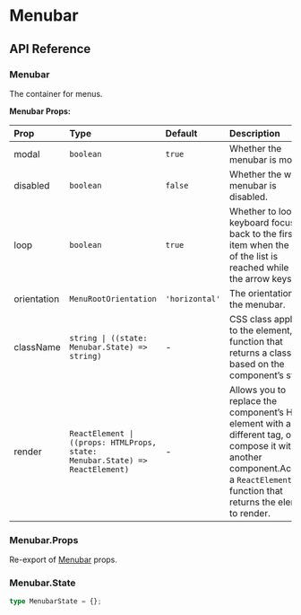 # Menubar

[//]: types.ts '<-- Autogenerated By (do not edit the following markdown directly)'

## API Reference

### Menubar

The container for menus.

**Menubar Props:**

| Prop           | Type                                                                             | Default          | Description                                                                                                                                                                              |
| :------------- | :------------------------------------------------------------------------------- | :--------------- | :--------------------------------------------------------------------------------------------------------------------------------------------------------------------------------------- |
| modal          | `boolean`                                                                        | `true`           | Whether the menubar is modal.                                                                                                                                                            |
| disabled       | `boolean`                                                                        | `false`          | Whether the whole menubar is disabled.                                                                                                                                                   |
| loop           | `boolean`                                                                        | `true`           | Whether to loop keyboard focus back to the first item when the end of the list is reached while using the arrow keys.                                                                    |
| orientation    | `MenuRootOrientation`                                                            | `'horizontal'`   | The orientation of the menubar.                                                                                                                                                          |
| className      | `string \| ((state: Menubar.State) => string)`                                   | -                | CSS class applied to the element, or a function that returns a class based on the component’s state.                                                                                     |
| render         | `ReactElement \| ((props: HTMLProps, state: Menubar.State) => ReactElement)`     | -                | Allows you to replace the component’s HTML element with a different tag, or compose it with another component.Accepts a `ReactElement` or a function that returns the element to render. |

### Menubar.Props

Re-export of [Menubar](#menubar) props.

### Menubar.State

```typescript
type MenubarState = {};
```
